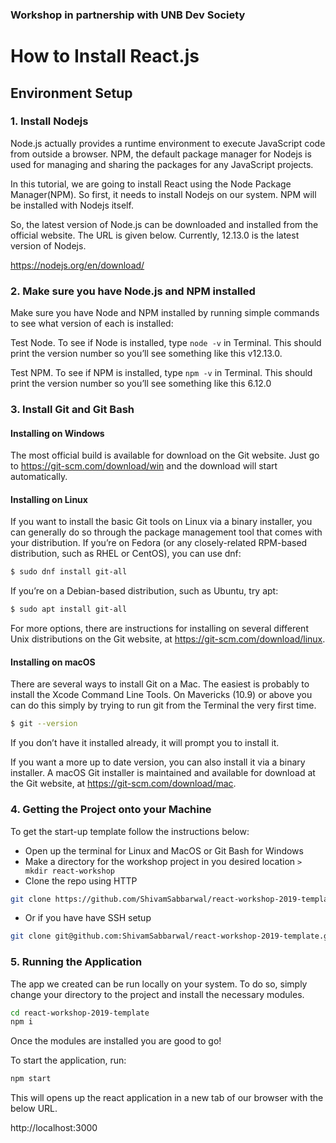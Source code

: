 ### Workshop in partnership with UNB Dev Society

# How to Install React.js

## Environment Setup

### 1. Install Nodejs

Node.js actually provides a runtime environment to execute JavaScript code from outside a browser. NPM, the default package manager for Nodejs is used for managing and sharing the packages for any JavaScript projects.

In this tutorial, we are going to install React using the Node Package Manager(NPM). So first, it needs to install Nodejs on our system. NPM will be installed with Nodejs itself.

So, the latest version of Node.js can be downloaded and installed from the official website. The URL is given below. Currently, 12.13.0 is the latest version of Nodejs.

<https://nodejs.org/en/download/>

### 2. Make sure you have Node.js and NPM installed

Make sure you have Node and NPM installed by running simple commands to see what version of each is installed:

Test Node. To see if Node is installed, type `node -v` in Terminal. This should print the version number so you’ll see something like this v12.13.0.

Test NPM. To see if NPM is installed, type `npm -v` in Terminal. This should print the version number so you’ll see something like this 6.12.0

### 3. Install Git and Git Bash

#### Installing on Windows
The most official build is available for download on the Git website. Just go to https://git-scm.com/download/win and the download will start automatically.

#### Installing on Linux
If you want to install the basic Git tools on Linux via a binary installer, you can generally do so through the package management tool that comes with your distribution. If you’re on Fedora (or any closely-related RPM-based distribution, such as RHEL or CentOS), you can use dnf:
```bash
$ sudo dnf install git-all
```
If you’re on a Debian-based distribution, such as Ubuntu, try apt:
```bash
$ sudo apt install git-all
```
For more options, there are instructions for installing on several different Unix distributions on the Git website, at https://git-scm.com/download/linux.

#### Installing on macOS
There are several ways to install Git on a Mac. The easiest is probably to install the Xcode Command Line Tools. On Mavericks (10.9) or above you can do this simply by trying to run git from the Terminal the very first time.
```bash
$ git --version
```
If you don’t have it installed already, it will prompt you to install it.

If you want a more up to date version, you can also install it via a binary installer. A macOS Git installer is maintained and available for download at the Git website, at https://git-scm.com/download/mac.

### 4. Getting the Project onto your Machine

To get the start-up template follow the instructions below:

* Open up the terminal for Linux and MacOS or Git Bash for Windows
* Make a directory for the workshop project in you desired location `> mkdir react-workshop`
* Clone the repo using HTTP 
```bash
git clone https://github.com/ShivamSabbarwal/react-workshop-2019-template.git
``` 
* Or if you have have SSH setup 
```bash
git clone git@github.com:ShivamSabbarwal/react-workshop-2019-template.git
```

### 5. Running the Application

The app we created can be run locally on your system. To do so, simply change your directory to the project and install the necessary modules.

```bash
cd react-workshop-2019-template
npm i
```

Once the modules are installed you are good to go!

To start the application, run:

```bash
npm start
```

This will opens up the react application in a new tab of our browser with the below URL.

http://localhost:3000
